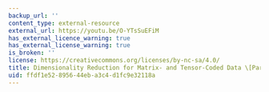 ```yaml
---
backup_url: ''
content_type: external-resource
external_url: https://youtu.be/O-YTsSuEFiM
has_external_licence_warning: true
has_external_license_warning: true
is_broken: ''
license: https://creativecommons.org/licenses/by-nc-sa/4.0/
title: Dimensionality Reduction for Matrix- and Tensor-Coded Data \[Part 2\]
uid: ffdf1e52-8956-44eb-a3c4-d1fc9e32118a
---
```

